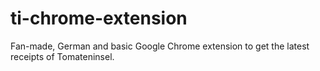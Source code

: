 ti-chrome-extension
===================

Fan-made, German and basic Google Chrome extension to get the latest receipts of Tomateninsel.
